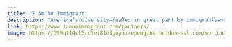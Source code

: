 ```yaml
---
title: "I Am An Immigrant"
description: "America’s diversity–fueled in great part by immigrants–makes us stronger and more connected as a nation."
link: https://www.iamanimmigrant.com/partners/
image: https://2t9qt14cl5rc3ei81o3goyix-wpengine.netdna-ssl.com/wp-content/uploads/2017/04/iaai-metaimage-1.jpg
---
```

